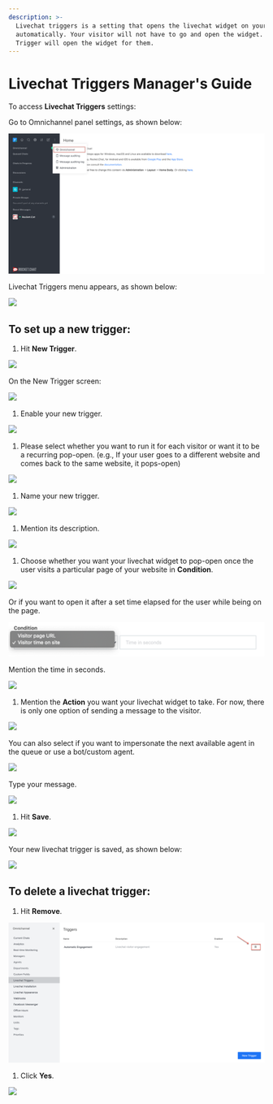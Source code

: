 ```yaml
---
description: >-
  Livechat triggers is a setting that opens the livechat widget on your website
  automatically. Your visitor will not have to go and open the widget. Livechat
  Trigger will open the widget for them.
---
```


# Livechat Triggers Manager's Guide

To access **Livechat Triggers** settings:

Go to Omnichannel panel settings, as shown below:

![](<../../.gitbook/assets/0 (8) (5) (5) (5) (5) (5) (4) (4) (1) (1) (1) (1) (17).png>)

Livechat Triggers menu appears, as shown below:

![](<../../.gitbook/assets/1 (8).png>)

## To set up a new trigger:

1. Hit **New Trigger**.

![](<../../.gitbook/assets/2 (8).png>)

On the New Trigger screen:

![](<../../.gitbook/assets/3 (8).png>)

1. Enable your new trigger.

![](<../../.gitbook/assets/4 (8).png>)

1. Please select whether you want to run it for each visitor or want it to be a recurring pop-open. (e.g., If your user goes to a different website and comes back to the same website, it pops-open)

![](<../../.gitbook/assets/5 (8).png>)

1. Name your new trigger.

![](<../../.gitbook/assets/6 (7).png>)

1. Mention its description.

![](<../../.gitbook/assets/7 (5).png>)

1. Choose whether you want your livechat widget to pop-open once the user visits a particular page of your website in **Condition**.

![](<../../.gitbook/assets/8 (4).png>)

Or if you want to open it after a set time elapsed for the user while being on the page.

![](<../../.gitbook/assets/9 (3).png>)

Mention the time in seconds.

![](<../../.gitbook/assets/10 (3).png>)

1. Mention the **Action** you want your livechat widget to take. For now, there is only one option of sending a message to the visitor.

![](<../../.gitbook/assets/11 (3).png>)

You can also select if you want to impersonate the next available agent in the queue or use a bot/custom agent.

![](<../../.gitbook/assets/12 (3).png>)

Type your message.

![](<../../.gitbook/assets/13 (3).png>)

1. Hit **Save**.

![](<../../.gitbook/assets/14 (3).png>)

Your new livechat trigger is saved, as shown below:

![](<../../.gitbook/assets/15 (3).png>)

## To delete a livechat trigger:

1. Hit **Remove**.

![](<../../.gitbook/assets/16 (2).png>)

1. Click **Yes**.

![](<../../.gitbook/assets/17 (3).png>)
